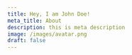```yaml
---
title: Hey, I am John Doe!
meta_title: About
description: this is meta description
image: /images/avatar.png
draft: false
---
```


